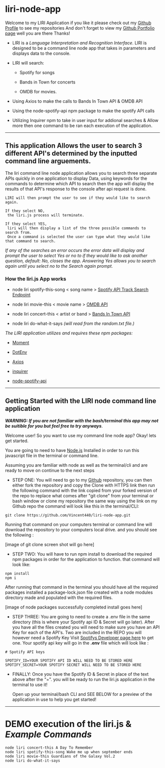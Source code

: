 # liri-node-app

Welcome to my LIRI Application if you like it please check out my [Github Profile](https://github.com/Vincent440) to see my repositories  And don't forget to view my [Github Portfolio page](https://vincent440.github.io/) well you are there Thanks!

   * LIRI is a _Language Interpretation and Recognition Interface_. LIRI is designed to be a command line node app that takes in parameters and displays data to the console.

   * LIRI will search:

     * Spotify for songs

     * Bands in Town for concerts

     * OMDB for movies.

   * Using Axios to make the calls to Bands In Town API & OMDB API

   * Using the node-spotify-api npm package to make the spotify API calls 

   * Utilizing Inquirer npm  to take in user input for addional searches & Allow more then one command to be ran each execution of the application. 

---

## This application Allows the user to search 3 different API's determined by the inputted command line arguements. 

The liri command line node application allows you to search three separate APIs quickly in one application to display Data, using keywords for the commands to determine which API to search then the app will display the results of that API's response to the console after api request is done. 

    LIRI will then prompt the user to see if they would like to search again. 

    If they select NO,
     the liri.js process will terminate.

    If they select YES,
     liri will then display a list of the three possible commands to search from.
     Once a command is selected the user can type what they would like that command to search.

 _If any of the searches an error occurs the error data will display and prompt the user to select Yes or no to if they would like to ask another question, default: No, closes the app. Answering Yes allows you to search again until you select no to the Search again prompt._ 

### How the liri.js App works

   * node liri spotify-this-song < song name > [Spotify API Track Search Endpoint](https://developer.spotify.com/console/get-search-item/)

   * node liri movie-this < movie name > [OMDB API](http://www.omdbapi.com)

   * node liri concert-this < artist or band > [Bands In Town API](http://www.artists.bandsintown.com/bandsintown-api)

   * node liri do-what-it-says     _(will read from the random.txt file.)_

   *The LIRI application utilizes and requires these npm packages:*

  * [Moment](https://www.npmjs.com/package/moment)

  * [DotEnv](https://www.npmjs.com/package/dotenv)

  * [Axios](https://www.npmjs.com/package/axios)

  * [inquirer](https://www.npmjs.com/package/inquirer)

  * [node-spotify-api](https://www.npmjs.com/package/node-spotify-api)

---

## Getting Started with the LIRI node command line application

_**WARNING: If you are not familiar with the bash/terminal this app may not be suitible for you but feel free to try anyways**_.

Welcome user! So you want to use my command line node app? Okay! lets get started.

You are going to need to have [Node.js](https://nodejs.org/en/) Installed in order to run this javascript file in the terminal or command line.
 
Assuming you are familiar with node as well as the terminal/cli and are ready to move on continue to the next steps 


* STEP ONE: You will need to go to my [Github](https://github.com/Vincent440/liri-node-app) repository, you can then either fork the repository and copy the Clone with HTTPS link
  then run the following command with the link copied from your forked version of the repo to replace what comes after "git clone" from your terminal
  or bash window or clone my repository the same way using the link on my Github repo the command will look like this in the terminal/CLI:

```
git clone https://github.com/Vincent440/liri-node-app.git
```
 Running that command on your computers terminal or command line will download the repository to your computers local drive. and you should see the following :

 [image of git clone screen shot will go here]


* STEP TWO: You will have to run npm install to download the required npm packages in order for the application to function. that command will look like:

```
npm install
npm i
```
After running that command in the terminal you should have all the required packages installed a package-lock.json file created with a node modules directory made and populated with the required files.

[image of node packages successfully completed install goes here]

* STEP THREE: You are going to need to create a .env file in the same directory (this is where your Spotify api ID & Secret will go later). After you have all the files created you will need to make sure you have an API Key for each of the API's. Two are included in the REPO you will however need a Spotify Key Visit [Spotifys Developer page here](https://developer.spotify.com/my-applications/#!/applications/create) to get one. Your spotify api key will go in the **.env** file which will look like : 

```
# Spotify API keys

SPOTIFY_ID=YOUR SPOTIFY API ID WILL NEED TO BE STORED HERE
SPOTIFY_SECRET=YOUR SPOTIFY SECRET WILL NEED TO BE STORED HERE 

```

* FINALLY: Once you have the Spotify ID & Secret in place of the text above after the "=". you will be ready to run the liri.js application in the terminal to use it!

  Open up your terminal/bash CLI and SEE BELOW for a preview of the application in use to help you get started!

--- 

# DEMO execution of the liri.js & _Example Commands_



```
node liri concert-this A Day To Remember
node liri spotify-this-song Wake me up when september ends
node liri movie-this Guardians of the Galaxy Vol.2
node liri do-what-it-says
```

